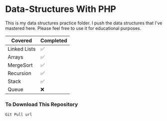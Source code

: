 # Data-Structures With PHP
This is my data structures practice folder. I push the data structures that I've mastered here. Please feel free to use it for educational purposes.

|**Covered** |**Completed** |  
|------------|--------------|
|Linked Lists|✅            |
|Arrays      |✅            |
|MergeSort   |✅            |
|Recursion   |✅            |
|Stack       |✅            |
|Queue       |❌            |

### **To Download This Repository**
```
Git Pull url
```
